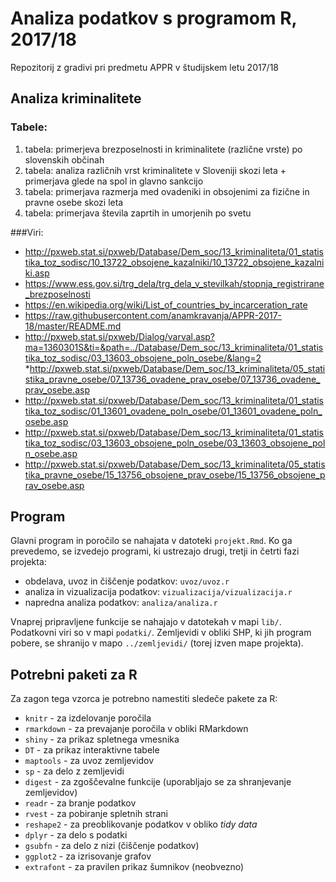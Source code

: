 # Analiza podatkov s programom R, 2017/18

Repozitorij z gradivi pri predmetu APPR v študijskem letu 2017/18

## Analiza kriminalitete

### Tabele:
1. tabela: primerjeva brezposelnosti in kriminalitete (različne vrste) po slovenskih občinah
2. tabela: analiza različnih vrst kriminalitete v Sloveniji skozi leta + primerjava glede na spol in glavno sankcijo 
3. tabela: primerjava razmerja med ovadeniki in obsojenimi za fizične in pravne osebe skozi leta
4. tabela: primerjava števila zaprtih in umorjenih po svetu

###Viri:
* http://pxweb.stat.si/pxweb/Database/Dem_soc/13_kriminaliteta/01_statistika_toz_sodisc/10_13722_obsojene_kazalniki/10_13722_obsojene_kazalniki.asp
* https://www.ess.gov.si/trg_dela/trg_dela_v_stevilkah/stopnja_registrirane_brezposelnosti
* https://en.wikipedia.org/wiki/List_of_countries_by_incarceration_rate
* https://raw.githubusercontent.com/anamkravanja/APPR-2017-18/master/README.md
* http://pxweb.stat.si/pxweb/Dialog/varval.asp?ma=1360301S&ti=&path=../Database/Dem_soc/13_kriminaliteta/01_statistika_toz_sodisc/03_13603_obsojene_poln_osebe/&lang=2
*http://pxweb.stat.si/pxweb/Database/Dem_soc/13_kriminaliteta/05_statistika_pravne_osebe/07_13736_ovadene_prav_osebe/07_13736_ovadene_prav_osebe.asp
* http://pxweb.stat.si/pxweb/Database/Dem_soc/13_kriminaliteta/01_statistika_toz_sodisc/01_13601_ovadene_poln_osebe/01_13601_ovadene_poln_osebe.asp
* http://pxweb.stat.si/pxweb/Database/Dem_soc/13_kriminaliteta/01_statistika_toz_sodisc/03_13603_obsojene_poln_osebe/03_13603_obsojene_poln_osebe.asp
* http://pxweb.stat.si/pxweb/Database/Dem_soc/13_kriminaliteta/05_statistika_pravne_osebe/15_13756_obsojene_prav_osebe/15_13756_obsojene_prav_osebe.asp

## Program

Glavni program in poročilo se nahajata v datoteki `projekt.Rmd`. Ko ga prevedemo,
se izvedejo programi, ki ustrezajo drugi, tretji in četrti fazi projekta:

* obdelava, uvoz in čiščenje podatkov: `uvoz/uvoz.r`
* analiza in vizualizacija podatkov: `vizualizacija/vizualizacija.r`
* napredna analiza podatkov: `analiza/analiza.r`

Vnaprej pripravljene funkcije se nahajajo v datotekah v mapi `lib/`. Podatkovni
viri so v mapi `podatki/`. Zemljevidi v obliki SHP, ki jih program pobere, se
shranijo v mapo `../zemljevidi/` (torej izven mape projekta).

## Potrebni paketi za R

Za zagon tega vzorca je potrebno namestiti sledeče pakete za R:

* `knitr` - za izdelovanje poročila
* `rmarkdown` - za prevajanje poročila v obliki RMarkdown
* `shiny` - za prikaz spletnega vmesnika
* `DT` - za prikaz interaktivne tabele
* `maptools` - za uvoz zemljevidov
* `sp` - za delo z zemljevidi
* `digest` - za zgoščevalne funkcije (uporabljajo se za shranjevanje zemljevidov)
* `readr` - za branje podatkov
* `rvest` - za pobiranje spletnih strani
* `reshape2` - za preoblikovanje podatkov v obliko *tidy data*
* `dplyr` - za delo s podatki
* `gsubfn` - za delo z nizi (čiščenje podatkov)
* `ggplot2` - za izrisovanje grafov
* `extrafont` - za pravilen prikaz šumnikov (neobvezno)
